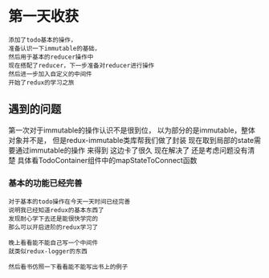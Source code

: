 # 第一天收获

    添加了todo基本的操作，
    准备认识一下immutable的基础，
    然后用于基本的reducer操作中
    现在搭配了reducer，下一步准备对reducer进行操作
    然后进一步加入自定义的中间件
    开始了redux的学习之旅
    
## 遇到的问题
   
   第一次对于immutable的操作认识不是很到位，
   以为部分的是immutable，整体对象并不是，
   但是redux-immutable类库帮我们做了封装
   现在取到局部的state需要通过immutable的操作
   来得到
   这边卡了很久
   现在解决了
   还是考虑问题没有清楚
   具体看TodoContainer组件中的mapStateToConnect函数
   
### 基本的功能已经完善

    对于基本的todo操作在今天一天时间已经完善
    说明我已经知道redux的基本东西了
    发现耐心学下去还是能很快学完的
    那么可以开启进阶的redux学习了
    
    晚上看看能不能自己写一个中间件
    就类似redux-logger的东西
    
    然后看书仿照一下看看能不能写出书上的例子
    